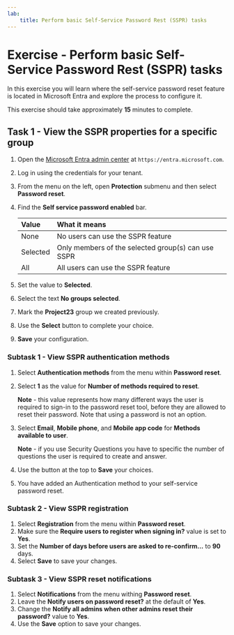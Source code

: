 ```yaml
---
lab:
    title: Perform basic Self-Service Password Rest (SSPR) tasks
---
```


# Exercise - Perform basic Self-Service Password Rest (SSPR) tasks

In this exercise you will learn where the self-service password reset feature is located in Microsoft Entra and explore the process to configure it.

This exercise should take approximately **15** minutes to complete. <!-- update with estimated duration -->

## Task 1 - View the SSPR properties for a specific group

1. Open the [Microsoft Entra admin center](https://entra.microsoft.com) at `https://entra.microsoft.com`.
1. Log in using the credentials for your tenant.
1. From the menu on the left, open **Protection** submenu and then select **Password reset**.
1. Find the **Self service password enabled** bar.

   | Value | What it means |
   | :---  | :--- |
   | None | No users can use the SSPR feature |
   | Selected | Only members of the selected group(s) can use SSPR |
   | All | All users can use the SSPR feature |

1. Set the value to **Selected**.
1. Select the text **No groups selected**.
1. Mark the **Project23** group we created previously.
1. Use the **Select** button to complete your choice.
1. **Save** your configuration.

### Subtask 1 - View SSPR authentication methods

1. Select **Authentication methods** from the menu within **Password reset**.
1. Select **1** as the value for **Number of methods required to reset**.

   **Note** - this value represents how many different ways the user is required to sign-in to the password reset tool, before they are allowed to reset their password. Note that using a password is not an option.

1. Select **Email**, **Mobile phone**, and **Mobile app code** for **Methods available to user**.

   **Note** - if you use Security Questions you have to specific the number of questions the user is required to create and answer.

1. Use the button at the top to **Save** your choices.
1. You have added an Authentication method to your self-service password reset.

### Subtask 2 - View SSPR registration

1. Select **Registration** from the menu within **Password reset**.
1. Make sure the **Require users to register when signing in?** value is set to **Yes**.
1. Set the **Number of days before users are asked to re-confirm...** to **90** days.
1. Select **Save** to save your changes.

### Subtask 3 - View SSPR reset notifications

1. Select **Notifications** from the menu withing **Password reset**.
1. Leave the **Notify users on password reset?** at the default of **Yes**.
1. Change the **Notify all admins when other admins reset their password?** value to **Yes**.
1. Use the **Save** option to save your changes.


